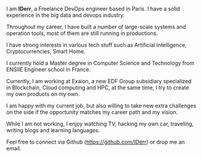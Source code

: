 I am **IDerr**, a Freelance DevOps engineer based in Paris. I have a solid experience in the big data and devops industry.

Throughout my career, I have built a number of large-scale systems and operation tools, most of them are still running in productions.

I have strong interests in various tech stuff such as Artificial Intelligence, Cryptocurrencies, Smart Home.

I currently hold a Master degree in Computer Science and Technology from ENSIIE Engineer school in France.

Currently, I am working at Exaion, a new EDF Group subsidiary specialized in Blockchain, Cloud computing and HPC, at the same time, I try to create my own products on my own.

I am happy with my current job, but also willing to take new extra challenges on the side if the opportunity matches my career path and my vision.

While I am not working, I enjoy watching TV, hacking my own car, traveling, writing blogs and learning languages.

Feel free to connect via Github (https://github.com/IDerr) or drop me an email.


